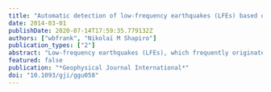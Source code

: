 ```yaml
---
title: "Automatic detection of low-frequency earthquakes (LFEs) based on a beamformed network response"
date: 2014-03-01
publishDate: 2020-07-14T17:59:35.779132Z
authors: ["wbfrank", "Nikolaï M Shapiro"]
publication_types: ["2"]
abstract: "Low-frequency earthquakes (LFEs), which frequently originate from multiplet-generating sources that are closely linked with tectonic tremor in subduction zones around the world, are difficult to observe and characterize due to their low signal-to-noise ratios. This obstacle can be sidestepped by detecting and then stacking all of the multiplets of a master LFE event, or template, using a matched-filter search; the difficulty however lies in finding an LFE event to use as a template. We implement here an automated beamforming algorithm to detect LFEs within the Mexican subduction zone that can then be used as templates in a matched-filter search. Seismograms recorded on a network of seismic stations are aligned to match the moveout of a potential source at depth and their energies are then summed; any spikes in the summed energy indicate an event originating from that potential source. We apply this method to a 1-d test case and we are able to detect 381 unique, potential LFE templates. We then compare our method to a previously introduced LFE detection scheme based on multiplet correlations for three test cases and find that the two methods are complementary."
featured: false
publication: "*Geophysical Journal International*"
doi: "10.1093/gji/ggu058"
---
```


